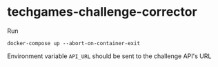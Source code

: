 # techgames-challenge-corrector
Run
```
docker-compose up --abort-on-container-exit
```

Environment variable `API_URL` should be sent to the challenge API's URL